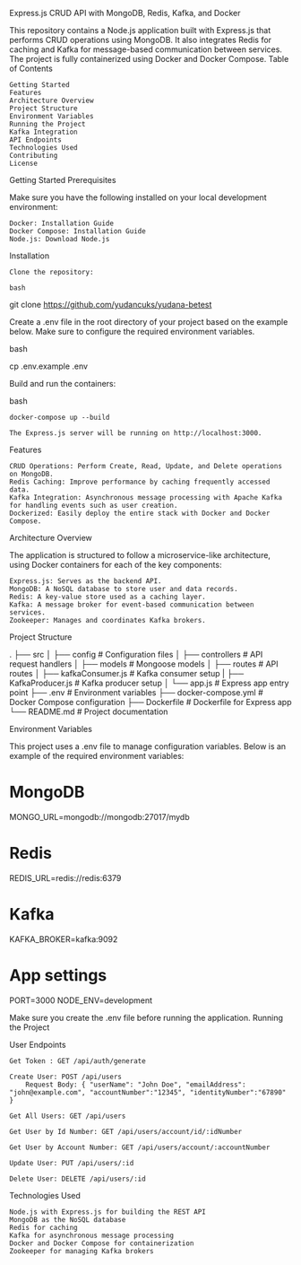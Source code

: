 Express.js CRUD API with MongoDB, Redis, Kafka, and Docker

This repository contains a Node.js application built with Express.js that performs CRUD operations using MongoDB. It also integrates Redis for caching and Kafka for message-based communication between services. The project is fully containerized using Docker and Docker Compose.
Table of Contents

    Getting Started
    Features
    Architecture Overview
    Project Structure
    Environment Variables
    Running the Project
    Kafka Integration
    API Endpoints
    Technologies Used
    Contributing
    License

Getting Started
Prerequisites

Make sure you have the following installed on your local development environment:

    Docker: Installation Guide
    Docker Compose: Installation Guide
    Node.js: Download Node.js

Installation

    Clone the repository:

    bash

git clone https://github.com/yudancuks/yudana-betest

Create a .env file in the root directory of your project based on the example below. Make sure to configure the required environment variables.

bash

cp .env.example .env

Build and run the containers:

bash

    docker-compose up --build

    The Express.js server will be running on http://localhost:3000.

Features

    CRUD Operations: Perform Create, Read, Update, and Delete operations on MongoDB.
    Redis Caching: Improve performance by caching frequently accessed data.
    Kafka Integration: Asynchronous message processing with Apache Kafka for handling events such as user creation.
    Dockerized: Easily deploy the entire stack with Docker and Docker Compose.

Architecture Overview

The application is structured to follow a microservice-like architecture, using Docker containers for each of the key components:

    Express.js: Serves as the backend API.
    MongoDB: A NoSQL database to store user and data records.
    Redis: A key-value store used as a caching layer.
    Kafka: A message broker for event-based communication between services.
    Zookeeper: Manages and coordinates Kafka brokers.

Project Structure



.
├── src
│   ├── config           # Configuration files
│   ├── controllers      # API request handlers
│   ├── models           # Mongoose models
│   ├── routes           # API routes
│   ├── kafkaConsumer.js # Kafka consumer setup
|   ├── KafkaProducer.js # Kafka producer setup
│   └── app.js           # Express app entry point
├── .env                 # Environment variables
├── docker-compose.yml   # Docker Compose configuration
├── Dockerfile           # Dockerfile for Express app
└── README.md            # Project documentation

Environment Variables

This project uses a .env file to manage configuration variables. Below is an example of the required environment variables:


# MongoDB
MONGO_URL=mongodb://mongodb:27017/mydb

# Redis
REDIS_URL=redis://redis:6379

# Kafka
KAFKA_BROKER=kafka:9092

# App settings
PORT=3000
NODE_ENV=development

Make sure you create the .env file before running the application.
Running the Project


User Endpoints

    Get Token : GET /api/auth/generate

    Create User: POST /api/users
        Request Body: { "userName": "John Doe", "emailAddress": "john@example.com", "accountNumber":"12345", "identityNumber":"67890" }

    Get All Users: GET /api/users

    Get User by Id Number: GET /api/users/account/id/:idNumber

    Get User by Account Number: GET /api/users/account/:accountNumber

    Update User: PUT /api/users/:id

    Delete User: DELETE /api/users/:id



Technologies Used

    Node.js with Express.js for building the REST API
    MongoDB as the NoSQL database
    Redis for caching
    Kafka for asynchronous message processing
    Docker and Docker Compose for containerization
    Zookeeper for managing Kafka brokers

